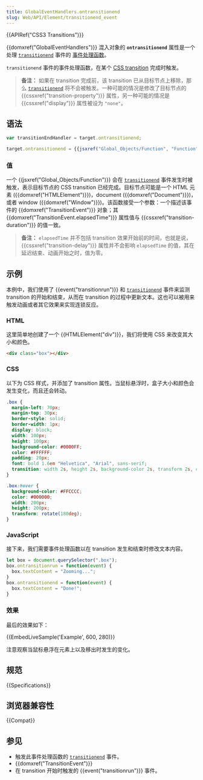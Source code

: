 ```yaml
---
title: GlobalEventHandlers.ontransitionend
slug: Web/API/Element/transitionend_event
---
```


{{APIRef("CSS3 Transitions")}}

{{domxref("GlobalEventHandlers")}} 混入对象的 **`ontransitionend`** 属性是一个处理 [`transitionend`](/zh-CN/docs/Web/API/Element/transitionend_event) 事件的 [事件处理函数](/zh-CN/docs/Web/Events/Event_handlers)。

`transitionend` 事件的事件处理函数，在某个 [CSS transition](/zh-CN/docs/Web/CSS/CSS_Transitions) 完成时触发。

> **备注：** 如果在 transition 完成前，该 transition 已从目标节点上移除，那么 [`transitionend`](/zh-CN/docs/Web/API/Element/transitionend_event) 将不会被触发。一种可能的情况是修改了目标节点的 {{cssxref("transition-property")}} 属性，另一种可能的情况是 {{cssxref("display")}} 属性被设为 `"none"`。

## 语法

```js
var transitionEndHandler = target.ontransitionend;

target.ontransitionend = {{jsxref("Global_Objects/Function", "Function")}}
```

### 值

一个 {{jsxref("Global_Objects/Function")}} 会在 [`transitionend`](/zh-CN/docs/Web/API/Element/transitionend_event) 事件发生时被触发，表示目标节点的 CSS transition 已经完成。目标节点可能是一个 HTML 元素 ({{domxref("HTMLElement")}})，document ({{domxref("Document")}})，或者 window ({{domxref("Window")}})。该函数接受一个参数：一个描述该事件的 {{domxref("TransitionEvent")}} 对象；其 {{domxref("TransitionEvent.elapsedTime")}} 属性值与 {{cssxref("transition-duration")}} 的值一致。

> **备注：** `elapsedTime` 并不包括 transition 效果开始前的时间，也就是说，{{cssxref("transition-delay")}} 属性并不会影响 `elapsedTime` 的值，其在延迟结束、动画开始之时，值为零。

## 示例

本例中，我们使用了 {{event("transitionrun")}} 和 [`transitionend`](/zh-CN/docs/Web/API/Element/transitionend_event) 事件来监测 transition 的开始和结束，从而在 transition 的过程中更新文本。这也可以被用来触发动画或者其它效果来实现连锁反应。

### HTML

这里简单地创建了一个 {{HTMLElement("div")}}，我们将使用 CSS 来改变其大小和颜色。

```html
<div class="box"></div>
```

### CSS

以下为 CSS 样式，并添加了 transition 属性。当鼠标悬浮时，盒子大小和颜色会发生变化，而且还会转动。

```css
.box {
  margin-left: 70px;
  margin-top: 30px;
  border-style: solid;
  border-width: 1px;
  display: block;
  width: 100px;
  height: 100px;
  background-color: #0000FF;
  color: #FFFFFF;
  padding: 20px;
  font: bold 1.6em "Helvetica", "Arial", sans-serif;
  transition: width 2s, height 2s, background-color 2s, transform 2s, color 2s;
}

.box:hover {
  background-color: #FFCCCC;
  color: #000000;
  width: 200px;
  height: 200px;
  transform: rotate(180deg);
}
```

### JavaScript

接下来，我们需要事件处理函数以在 transition 发生和结束时修改文本内容。

```js
let box = document.querySelector(".box");
box.ontransitionrun = function(event) {
  box.textContent = "Zooming...";
}
box.ontransitionend = function(event) {
  box.textContent = "Done!";
}
```

### 效果

最后的效果如下：

{{EmbedLiveSample('Example', 600, 280)}}

注意观察当鼠标悬浮在元素上以及移出时发生的变化。

## 规范

{{Specifications}}

## 浏览器兼容性

{{Compat}}

## 参见

- 触发此事件处理函数的 [`transitionend`](/zh-CN/docs/Web/API/Element/transitionend_event) 事件。
- {{domxref("TransitionEvent")}}
- 在 transition 开始时触发的 {{event("transitionrun")}} 事件。
